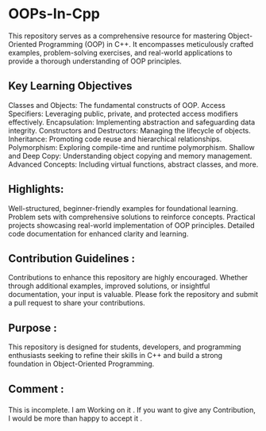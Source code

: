 # OOPs-In-Cpp
This repository serves as a comprehensive resource for mastering Object-Oriented Programming (OOP) in C++. It encompasses meticulously crafted examples, problem-solving exercises, and real-world applications to provide a thorough understanding of OOP principles.


<h2>Key Learning Objectives </h2>

<p>
  Classes and Objects: The fundamental constructs of OOP.
  Access Specifiers: Leveraging public, private, and protected access modifiers effectively.
  Encapsulation: Implementing abstraction and safeguarding data integrity.
  Constructors and Destructors: Managing the lifecycle of objects.
  Inheritance: Promoting code reuse and hierarchical relationships.
  Polymorphism: Exploring compile-time and runtime polymorphism.
  Shallow and Deep Copy: Understanding object copying and memory management.
  Advanced Concepts: Including virtual functions, abstract classes, and more.
</p>

<h2>Highlights: </h2>
<p>
  Well-structured, beginner-friendly examples for foundational learning.
  Problem sets with comprehensive solutions to reinforce concepts.
  Practical projects showcasing real-world implementation of OOP principles.
  Detailed code documentation for enhanced clarity and learning.
    
</p>

<h2>
Contribution Guidelines :
  
</h2>

<p>Contributions to enhance this repository are highly encouraged. Whether through additional examples, improved solutions, or insightful documentation, your input is valuable. Please fork the repository and submit a pull request to share your contributions.</p>

<h2>Purpose : </h2>
<p>
This repository is designed for students, developers, and programming enthusiasts seeking to refine their skills in C++ and build a strong foundation in Object-Oriented Programming.
  
</p>


<h2>

  Comment : 
</h2>
<p>
This is incomplete. I am Working on it . If you want to give any Contribution, I would be more than happy to accept it . 
</p>
